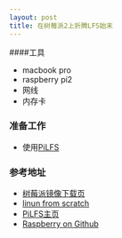```yaml
---
layout: post
title: 在树莓派2上折腾LFS始末
---
```


####工具
* macbook pro
* raspberry pi2
* 网线
* 内存卡

### 准备工作
* 使用[PiLFS](http://circu.it/pilfs/pilfs-base-rpi2-20150223.img.xz)


### 参考地址

- [树莓派镜像下载页](http://www.raspberrypi.org/downloads/)
- [linun from scratch](http://www.linuxfromscratch.org/)
- [PiLFS主页](http://www.intestinate.com/pilfs/)
- [Raspberry on Github](https://github.com/raspberrypi)
